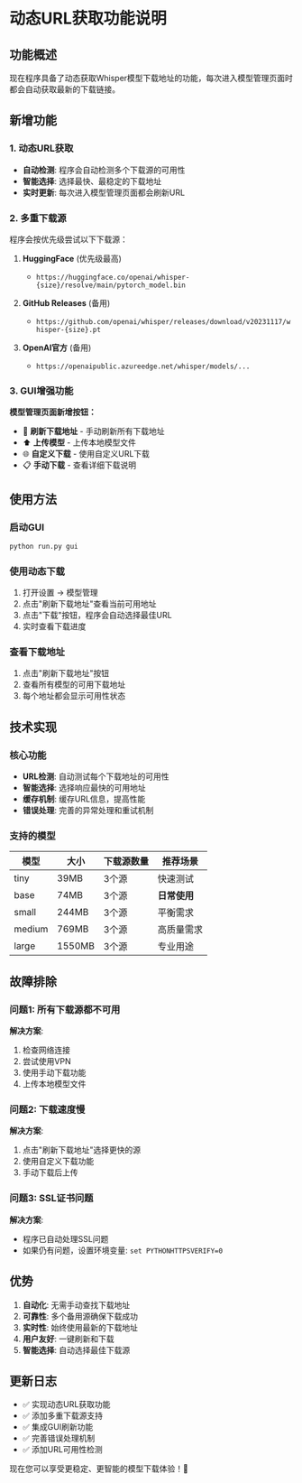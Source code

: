 # 动态URL获取功能说明

## 功能概述

现在程序具备了动态获取Whisper模型下载地址的功能，每次进入模型管理页面时都会自动获取最新的下载链接。

## 新增功能

### 1. 动态URL获取
- **自动检测**: 程序会自动检测多个下载源的可用性
- **智能选择**: 选择最快、最稳定的下载地址
- **实时更新**: 每次进入模型管理页面都会刷新URL

### 2. 多重下载源
程序会按优先级尝试以下下载源：

1. **HuggingFace** (优先级最高)
   - `https://huggingface.co/openai/whisper-{size}/resolve/main/pytorch_model.bin`

2. **GitHub Releases** (备用)
   - `https://github.com/openai/whisper/releases/download/v20231117/whisper-{size}.pt`

3. **OpenAI官方** (备用)
   - `https://openaipublic.azureedge.net/whisper/models/...`

### 3. GUI增强功能

**模型管理页面新增按钮：**
- 🔄 **刷新下载地址** - 手动刷新所有下载地址
- ⬆️ **上传模型** - 上传本地模型文件
- 🌐 **自定义下载** - 使用自定义URL下载
- 📋 **手动下载** - 查看详细下载说明

## 使用方法

### 启动GUI
```bash
python run.py gui
```

### 使用动态下载
1. 打开设置 → 模型管理
2. 点击"刷新下载地址"查看当前可用地址
3. 点击"下载"按钮，程序会自动选择最佳URL
4. 实时查看下载进度

### 查看下载地址
1. 点击"刷新下载地址"按钮
2. 查看所有模型的可用下载地址
3. 每个地址都会显示可用性状态

## 技术实现

### 核心功能
- **URL检测**: 自动测试每个下载地址的可用性
- **智能选择**: 选择响应最快的可用地址
- **缓存机制**: 缓存URL信息，提高性能
- **错误处理**: 完善的异常处理和重试机制

### 支持的模型
| 模型 | 大小 | 下载源数量 | 推荐场景 |
|------|------|------------|----------|
| tiny | 39MB | 3个源 | 快速测试 |
| base | 74MB | 3个源 | **日常使用** |
| small | 244MB | 3个源 | 平衡需求 |
| medium | 769MB | 3个源 | 高质量需求 |
| large | 1550MB | 3个源 | 专业用途 |

## 故障排除

### 问题1: 所有下载源都不可用
**解决方案**:
1. 检查网络连接
2. 尝试使用VPN
3. 使用手动下载功能
4. 上传本地模型文件

### 问题2: 下载速度慢
**解决方案**:
1. 点击"刷新下载地址"选择更快的源
2. 使用自定义下载功能
3. 手动下载后上传

### 问题3: SSL证书问题
**解决方案**:
- 程序已自动处理SSL问题
- 如果仍有问题，设置环境变量: `set PYTHONHTTPSVERIFY=0`

## 优势

1. **自动化**: 无需手动查找下载地址
2. **可靠性**: 多个备用源确保下载成功
3. **实时性**: 始终使用最新的下载地址
4. **用户友好**: 一键刷新和下载
5. **智能选择**: 自动选择最佳下载源

## 更新日志

- ✅ 实现动态URL获取功能
- ✅ 添加多重下载源支持
- ✅ 集成GUI刷新功能
- ✅ 完善错误处理机制
- ✅ 添加URL可用性检测

现在您可以享受更稳定、更智能的模型下载体验！🎉
